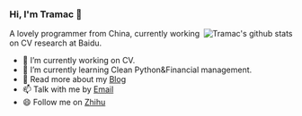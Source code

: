 ### Hi, I'm Tramac 👋

<img align="right" src="https://github-readme-stats.vercel.app/api?username=Tramac&show_icons=true&icon_color=0366d6&bg_color=ffffff&hide_title=true&hide=contribs&include_all_commits=true" alt="Tramac's github stats"/>


A lovely programmer from China, currently working on CV research at Baidu.

- 🔭 I’m currently working on CV.
- 🌱 I’m currently learning Clean Python&Financial management.
- 💬 Read more about my [Blog](https://tramac.github.io/)
- 📫 Talk with me by [Email](tramac@yeah.net)
- 😄 Follow me on [Zhihu](https://www.zhihu.com/people/qia-ka-ka-23)

<!--
**Tramac/Tramac** is a ✨ _special_ ✨ repository because its `README.md` (this file) appears on your GitHub profile.
- 🔭 I’m currently working on ...
- 🌱 I’m currently learning ...
- 🤔 I’m looking for help with ...
- 💬 Ask me about ...
- 📫 How to reach me: ...
- 😄 Pronouns: ...
- ⚡ Fun fact: ...
-->
